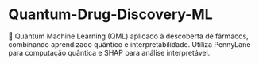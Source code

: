 # Quantum-Drug-Discovery-ML
🚀 Quantum Machine Learning (QML) aplicado à descoberta de fármacos, combinando aprendizado quântico e interpretabilidade. Utiliza PennyLane para computação quântica e SHAP para análise interpretável. 
